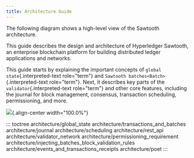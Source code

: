 ```yaml
---
title: Architecture Guide
---
```


The following diagram shows a high-level view of the Sawtooth
architecture.

This guide describes the design and architecture of Hyperledger
Sawtooth, an enterprise blockchain platform for building distributed
ledger applications and networks.

This guide starts by explaining the important concepts of
`global state`{.interpreted-text role="term"} and
`Sawtooth batches<Batch>`{.interpreted-text role="term"}. Next, it
describes key parts of the `validator`{.interpreted-text role="term"}
and other core features, including the journal for block management,
consensus, transaction scheduling, permissioning, and more.

![](images/arch-sawtooth-overview.*){.align-center width="100.0%"}

::: toctree
architecture/global_state architecture/transactions_and_batches
architecture/journal architecture/scheduling architecture/rest_api
architecture/validator_network architecture/permissioning_requirement
architecture/injecting_batches_block_validation_rules
architecture/events_and_transactions_receipts architecture/poet
:::

<!--
  Licensed under Creative Commons Attribution 4.0 International License
  https://creativecommons.org/licenses/by/4.0/
-->
